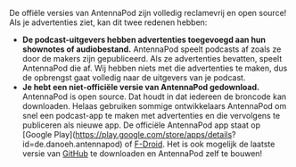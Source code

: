 De offiële versies van AntennaPod zijn volledig reclamevrij en open source! Als
je advertenties ziet, kan dit twee redenen hebben:

- **De podcast-uitgevers hebben advertenties toegevoegd aan hun shownotes of
audiobestand.** AntennaPod speelt podcasts af zoals ze door de makers zijn
gepubliceerd. Als ze advertenties bevatten, speelt AntennaPod die af. Wij hebben
niets met die advertenties te maken, dus de opbrengst gaat volledig naar de
uitgevers van je podcast.
- **Je hebt een niet-officiële versie van AntennaPod gedownload.** AntennaPod is
open source. Dat houdt in dat iedereen de broncode kan downloaden. Helaas
gebruiken sommige ontwikkelaars AntennaPod om snel een podcast-app te maken met
advertenties en die vervolgens te publiceren als nieuwe app. De officiële
AntennaPod app staat op [Google Play](https://play.google.com/store/apps/details?
id=de.danoeh.antennapod) of
[F-Droid](https://f-droid.org/packages/de.danoeh.antennapod/). Het is ook
mogelijk de laatste versie van
[GitHub](https://github.com/AntennaPod/AntennaPod/) te downloaden en AntennaPod
zelf te bouwen!
